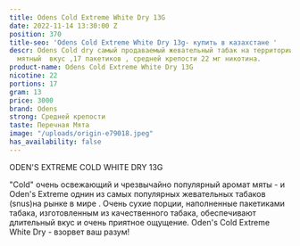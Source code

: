 ```yaml
---
title: Odens Cold Extreme White Dry 13G
date: 2022-11-14 13:30:00 Z
position: 370
title-seo: 'Odens Cold Extreme White Dry 13g- купить в казахстане '
descr: Odens Cold dry самый продаваемый жевательный табак на территории СНГ. Приятный
  мятный  вкус ,17 пакетиков , средней крепости 22 мг никотина.
product-name: Odens Cold Extreme White Dry 13G
nicotine: 22
portions: 17
gram: 13
price: 3000
brand: Odens
strong: Средней крепости
taste: Перечная Мята
image: "/uploads/origin-e79018.jpeg"
has_availability: false
---
```


ODEN'S EXTREME COLD WHITE DRY 13G

"Cold" очень освежающий и чрезвычайно популярный аромат мяты - и Oden's Extreme  однин из самых популярных жевательных табаков (snus)на рынке в мире . Очень сухие порции, наполненные  пакетиками табака, изготовленным из качественного табака, обеспечивают длительный вкус и очень приятное ощущение. Oden's Cold Extreme White Dry - взорвет ваш разум!